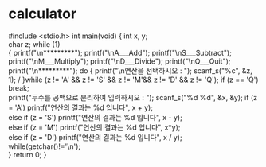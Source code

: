 # calculator

#include <stdio.h> 
int main(void) 
{ 
   int x, y;  
   char z; 
   while (1)  
   { 
      printf("\n*********"); 
      printf("\nA___Add"); 
      printf("\nS___Subtract"); 
      printf("\nM___Multiply"); 
      printf("\nD___Divide"); 
      printf("\nQ___Quit"); 
      printf("\n*********"); 
      do 
      { 
         printf("\n연산을 선택하시오 : "); 
         scanf_s("%c", &z, 1);  /
      }while (z != 'A' && z != 'S' && z != 'M'&& z != 'D' && z != 'Q'); 
      if (z == 'Q') 
      break;   
      printf("두수를 공백으로 분리하여 입력하시오 : "); 
      scanf_s("%d %d", &x, &y); 
      if (z = 'A') 
      printf("연산의 결과는 %d 입니다", x + y);  
      else if (z = 'S') 
      printf("연산의 결과는 %d 입니다", x - y);  
      else if (z = 'M') 
      printf("연산의 결과는 %d 입니다", x*y);    
      else if (z = 'D') 
      printf("연산의 결과는 %d 입니다", x / y);   
      while(getchar()!='\n');   
   } 
   return 0; 
} 
